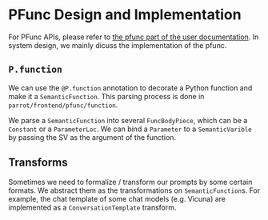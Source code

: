 # PFunc Design and Implementation

For PFunc APIs, please refer to [the pfunc part of the user documentation](../../user_docs/pfunc.md).
In system design, we mainly dicuss the implementation of the pfunc.

## `P.function`

We can use the `@P.function` annotation to decorate a Python function and 
make it a `SemanticFunction`. This parsing process is done in `parrot/frontend/pfunc/function`.

We parse a `SemanticFunction` into several `FuncBodyPiece`, which can be a `Constant` or a `ParameterLoc`. We can bind a `Parameter` to a `SemanticVarible` by passing the SV as the argument of the function.

## Transforms

Sometimes we need to formalize / transform our prompts by some certain formats.
We abstract them as the transformations on `SemanticFunction`s. For example, the chat 
template of some chat models (e.g. Vicuna) are implemented as a `ConversationTemplate` transform.